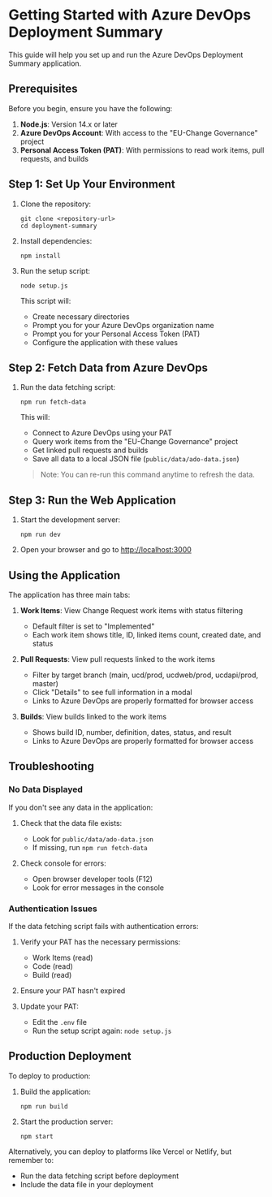 # Getting Started with Azure DevOps Deployment Summary

This guide will help you set up and run the Azure DevOps Deployment Summary application.

## Prerequisites

Before you begin, ensure you have the following:

1. **Node.js**: Version 14.x or later
2. **Azure DevOps Account**: With access to the "EU-Change Governance" project
3. **Personal Access Token (PAT)**: With permissions to read work items, pull requests, and builds

## Step 1: Set Up Your Environment

1. Clone the repository:
   ```
   git clone <repository-url>
   cd deployment-summary
   ```

2. Install dependencies:
   ```
   npm install
   ```

3. Run the setup script:
   ```
   node setup.js
   ```
   
   This script will:
   - Create necessary directories
   - Prompt you for your Azure DevOps organization name
   - Prompt you for your Personal Access Token (PAT)
   - Configure the application with these values

## Step 2: Fetch Data from Azure DevOps

1. Run the data fetching script:
   ```
   npm run fetch-data
   ```

   This will:
   - Connect to Azure DevOps using your PAT
   - Query work items from the "EU-Change Governance" project
   - Get linked pull requests and builds
   - Save all data to a local JSON file (`public/data/ado-data.json`)

   > Note: You can re-run this command anytime to refresh the data.

## Step 3: Run the Web Application

1. Start the development server:
   ```
   npm run dev
   ```

2. Open your browser and go to [http://localhost:3000](http://localhost:3000)

## Using the Application

The application has three main tabs:

1. **Work Items**: View Change Request work items with status filtering
   - Default filter is set to "Implemented"
   - Each work item shows title, ID, linked items count, created date, and status

2. **Pull Requests**: View pull requests linked to the work items
   - Filter by target branch (main, ucd/prod, ucdweb/prod, ucdapi/prod, master)
   - Click "Details" to see full information in a modal
   - Links to Azure DevOps are properly formatted for browser access

3. **Builds**: View builds linked to the work items
   - Shows build ID, number, definition, dates, status, and result
   - Links to Azure DevOps are properly formatted for browser access

## Troubleshooting

### No Data Displayed

If you don't see any data in the application:

1. Check that the data file exists:
   - Look for `public/data/ado-data.json`
   - If missing, run `npm run fetch-data`

2. Check console for errors:
   - Open browser developer tools (F12)
   - Look for error messages in the console

### Authentication Issues

If the data fetching script fails with authentication errors:

1. Verify your PAT has the necessary permissions:
   - Work Items (read)
   - Code (read)
   - Build (read)

2. Ensure your PAT hasn't expired

3. Update your PAT:
   - Edit the `.env` file
   - Run the setup script again: `node setup.js`

## Production Deployment

To deploy to production:

1. Build the application:
   ```
   npm run build
   ```

2. Start the production server:
   ```
   npm start
   ```

Alternatively, you can deploy to platforms like Vercel or Netlify, but remember to:
- Run the data fetching script before deployment
- Include the data file in your deployment 